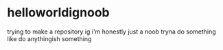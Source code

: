 # helloworldignoob
trying to make a repository ig
i'm honestly just a noob tryna do something
like do anythingish something
